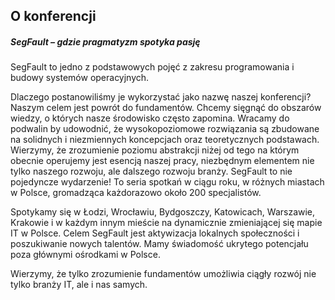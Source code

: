 ---
---

## O konferencji

##### SegFault – gdzie pragmatyzm spotyka pasję

SegFault to jedno z podstawowych pojęć z zakresu programowania i budowy systemów operacyjnych.

Dlaczego postanowiliśmy je wykorzystać jako nazwę naszej konferencji? Naszym celem jest powrót do fundamentów. Chcemy sięgnąć do obszarów wiedzy, o których nasze środowisko często zapomina. Wracamy do podwalin by udowodnić, że wysokopoziomowe rozwiązania są zbudowane na solidnych i niezmiennych koncepcjach oraz teoretycznych podstawach. Wierzymy, że zrozumienie poziomu abstrakcji niżej od tego na którym obecnie operujemy jest esencją naszej pracy, niezbędnym elementem nie tylko naszego rozwoju, ale dalszego rozwoju branży. SegFault to nie pojedyncze wydarzenie! To seria spotkań w ciągu roku, w różnych miastach w Polsce, gromadząca każdorazowo około 200 specjalistów.

Spotykamy się w Łodzi, Wrocławiu, Bydgoszczy, Katowicach, Warszawie, Krakowie i w każdym innym mieście na dynamicznie zmieniającej się mapie IT w Polsce. Celem SegFault jest aktywizacja lokalnych społeczności i poszukiwanie nowych talentów. Mamy świadomość ukrytego potencjału poza głównymi ośrodkami w Polsce.

Wierzymy, że tylko zrozumienie fundamentów umożliwia ciągły rozwój nie tylko branży IT, ale i nas samych.
